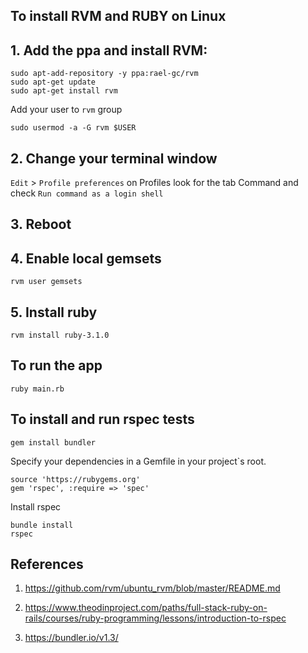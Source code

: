 ## To install RVM and RUBY on Linux

## 1. Add the ppa and install RVM:

```term
sudo apt-add-repository -y ppa:rael-gc/rvm
sudo apt-get update
sudo apt-get install rvm
```
Add your user to `rvm` group

```term
sudo usermod -a -G rvm $USER
```
## 2. Change your terminal window

`Edit` > `Profile preferences` on Profiles look for the tab Command and check `Run command as a login shell`

## 3. Reboot 

## 4. Enable local gemsets

```term
rvm user gemsets
```

## 5. Install ruby

```term
rvm install ruby-3.1.0
```

## To run the app

```term
ruby main.rb
```
## To install and run rspec tests

```term
gem install bundler
```
Specify your dependencies in a Gemfile in your project`s root.

```term
source 'https://rubygems.org'
gem 'rspec', :require => 'spec'
```
Install rspec

```term
bundle install
rspec
```
	
## References

1. https://github.com/rvm/ubuntu_rvm/blob/master/README.md

2. https://www.theodinproject.com/paths/full-stack-ruby-on-rails/courses/ruby-programming/lessons/introduction-to-rspec

3. https://bundler.io/v1.3/